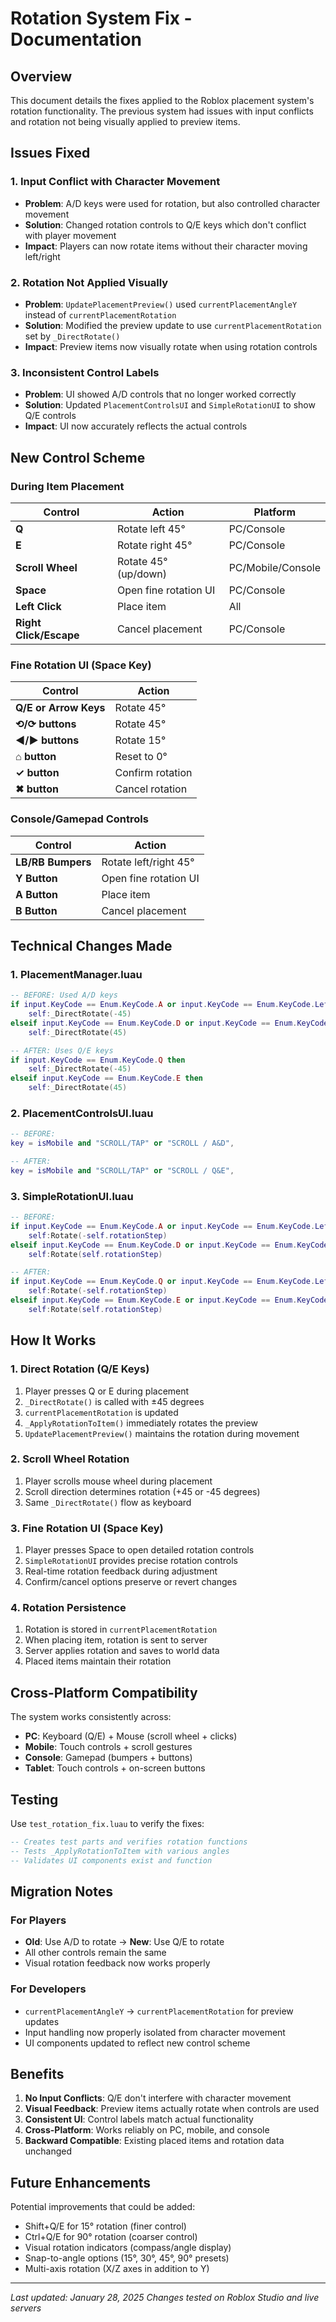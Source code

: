 # Rotation System Fix - Documentation

## Overview

This document details the fixes applied to the Roblox placement system's rotation functionality. The previous system had issues with input conflicts and rotation not being visually applied to preview items.

## Issues Fixed

### 1. **Input Conflict with Character Movement**

- **Problem**: A/D keys were used for rotation, but also controlled character movement
- **Solution**: Changed rotation controls to Q/E keys which don't conflict with player movement
- **Impact**: Players can now rotate items without their character moving left/right

### 2. **Rotation Not Applied Visually**

- **Problem**: `UpdatePlacementPreview()` used `currentPlacementAngleY` instead of `currentPlacementRotation`
- **Solution**: Modified the preview update to use `currentPlacementRotation` set by `_DirectRotate()`
- **Impact**: Preview items now visually rotate when using rotation controls

### 3. **Inconsistent Control Labels**

- **Problem**: UI showed A/D controls that no longer worked correctly
- **Solution**: Updated `PlacementControlsUI` and `SimpleRotationUI` to show Q/E controls
- **Impact**: UI now accurately reflects the actual controls

## New Control Scheme

### During Item Placement

| Control                | Action                | Platform          |
| ---------------------- | --------------------- | ----------------- |
| **Q**                  | Rotate left 45°       | PC/Console        |
| **E**                  | Rotate right 45°      | PC/Console        |
| **Scroll Wheel**       | Rotate 45° (up/down)  | PC/Mobile/Console |
| **Space**              | Open fine rotation UI | PC/Console        |
| **Left Click**         | Place item            | All               |
| **Right Click/Escape** | Cancel placement      | PC/Console        |

### Fine Rotation UI (Space Key)

| Control               | Action           |
| --------------------- | ---------------- |
| **Q/E or Arrow Keys** | Rotate 45°       |
| **⟲/⟳ buttons**       | Rotate 45°       |
| **◀/▶ buttons**       | Rotate 15°       |
| **⌂ button**          | Reset to 0°      |
| **✓ button**          | Confirm rotation |
| **✖ button**          | Cancel rotation  |

### Console/Gamepad Controls

| Control           | Action                |
| ----------------- | --------------------- |
| **LB/RB Bumpers** | Rotate left/right 45° |
| **Y Button**      | Open fine rotation UI |
| **A Button**      | Place item            |
| **B Button**      | Cancel placement      |

## Technical Changes Made

### 1. PlacementManager.luau

```lua
-- BEFORE: Used A/D keys
if input.KeyCode == Enum.KeyCode.A or input.KeyCode == Enum.KeyCode.Left then
    self:_DirectRotate(-45)
elseif input.KeyCode == Enum.KeyCode.D or input.KeyCode == Enum.KeyCode.Right then
    self:_DirectRotate(45)

-- AFTER: Uses Q/E keys
if input.KeyCode == Enum.KeyCode.Q then
    self:_DirectRotate(-45)
elseif input.KeyCode == Enum.KeyCode.E then
    self:_DirectRotate(45)
```

### 2. PlacementControlsUI.luau

```lua
-- BEFORE:
key = isMobile and "SCROLL/TAP" or "SCROLL / A&D",

-- AFTER:
key = isMobile and "SCROLL/TAP" or "SCROLL / Q&E",
```

### 3. SimpleRotationUI.luau

```lua
-- BEFORE:
if input.KeyCode == Enum.KeyCode.A or input.KeyCode == Enum.KeyCode.Left then
    self:Rotate(-self.rotationStep)
elseif input.KeyCode == Enum.KeyCode.D or input.KeyCode == Enum.KeyCode.Right then
    self:Rotate(self.rotationStep)

-- AFTER:
if input.KeyCode == Enum.KeyCode.Q or input.KeyCode == Enum.KeyCode.Left then
    self:Rotate(-self.rotationStep)
elseif input.KeyCode == Enum.KeyCode.E or input.KeyCode == Enum.KeyCode.Right then
    self:Rotate(self.rotationStep)
```

## How It Works

### 1. Direct Rotation (Q/E Keys)

1. Player presses Q or E during placement
2. `_DirectRotate()` is called with ±45 degrees
3. `currentPlacementRotation` is updated
4. `_ApplyRotationToItem()` immediately rotates the preview
5. `UpdatePlacementPreview()` maintains the rotation during movement

### 2. Scroll Wheel Rotation

1. Player scrolls mouse wheel during placement
2. Scroll direction determines rotation (+45 or -45 degrees)
3. Same `_DirectRotate()` flow as keyboard

### 3. Fine Rotation UI (Space Key)

1. Player presses Space to open detailed rotation controls
2. `SimpleRotationUI` provides precise rotation controls
3. Real-time rotation feedback during adjustment
4. Confirm/cancel options preserve or revert changes

### 4. Rotation Persistence

1. Rotation is stored in `currentPlacementRotation`
2. When placing item, rotation is sent to server
3. Server applies rotation and saves to world data
4. Placed items maintain their rotation

## Cross-Platform Compatibility

The system works consistently across:

- **PC**: Keyboard (Q/E) + Mouse (scroll wheel + clicks)
- **Mobile**: Touch controls + scroll gestures
- **Console**: Gamepad (bumpers + buttons)
- **Tablet**: Touch controls + on-screen buttons

## Testing

Use `test_rotation_fix.luau` to verify the fixes:

```lua
-- Creates test parts and verifies rotation functions
-- Tests _ApplyRotationToItem with various angles
-- Validates UI components exist and function
```

## Migration Notes

### For Players

- **Old**: Use A/D to rotate → **New**: Use Q/E to rotate
- All other controls remain the same
- Visual rotation feedback now works properly

### For Developers

- `currentPlacementAngleY` → `currentPlacementRotation` for preview updates
- Input handling now properly isolated from character movement
- UI components updated to reflect new control scheme

## Benefits

1. **No Input Conflicts**: Q/E don't interfere with character movement
2. **Visual Feedback**: Preview items actually rotate when controls are used
3. **Consistent UI**: Control labels match actual functionality
4. **Cross-Platform**: Works reliably on PC, mobile, and console
5. **Backward Compatible**: Existing placed items and rotation data unchanged

## Future Enhancements

Potential improvements that could be added:

- Shift+Q/E for 15° rotation (finer control)
- Ctrl+Q/E for 90° rotation (coarser control)
- Visual rotation indicators (compass/angle display)
- Snap-to-angle options (15°, 30°, 45°, 90° presets)
- Multi-axis rotation (X/Z axes in addition to Y)

---

_Last updated: January 28, 2025_
_Changes tested on Roblox Studio and live servers_

